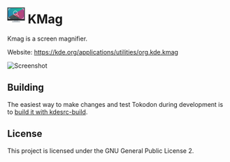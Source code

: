 # <img src="logo.png" width="40"/> KMag

Kmag is a screen magnifier.

Website: https://kde.org/applications/utilities/org.kde.kmag

![Screenshot](https://cdn.kde.org/screenshots/kmag.png)

## Building

The easiest way to make changes and test Tokodon during development is to [build it with kdesrc-build](https://community.kde.org/Get_Involved/development/Build_software_with_kdesrc-build).

## License

This project is licensed under the GNU General Public License 2.
